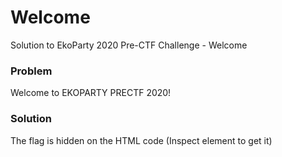 # Welcome
Solution to EkoParty 2020 Pre-CTF Challenge - Welcome

### Problem

Welcome to EKOPARTY PRECTF 2020!

### Solution

The flag is hidden on the HTML code (Inspect element to get it)
